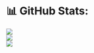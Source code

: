 # 📊 GitHub Stats:
![](https://github-readme-stats.vercel.app/api?username=ParvinMusayev&theme=transparent&hide_border=false&include_all_commits=true&count_private=true)<br/>
![](https://nirzak-streak-stats.vercel.app/?user=ParvinMusayev&theme=transparent&hide_border=false)<br/>
![](https://github-readme-stats.vercel.app/api/top-langs/?username=ParvinMusayev&theme=transparent&hide_border=false&include_all_commits=true&count_private=true&layout=compact)

<!-- Proudly created with GPRM ( https://gprm.itsvg.in ) -->
